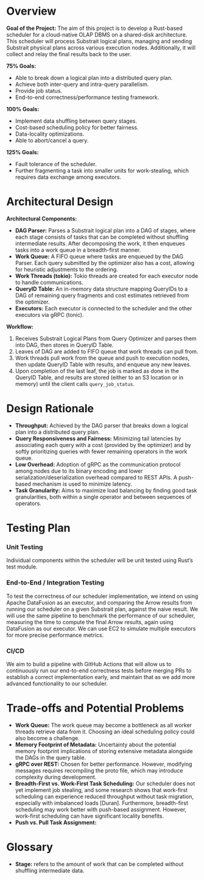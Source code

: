 # Overview

**Goal of the Project:** The aim of this project is to develop a Rust-based scheduler for a cloud-native OLAP DBMS on a shared-disk architecture. This scheduler will process Substrait logical plans, managing and sending Substrait physical plans across various execution nodes. Additionally, it will collect and relay the final results back to the user.

**75% Goals:**
- Able to break down a logical plan into a distributed query plan.
- Achieve both inter-query and intra-query parallelism.
- Provide job status.
- End-to-end correctness/performance testing framework.

**100% Goals:**
- Implement data shuffling between query stages.
- Cost-based scheduling policy for better fairness.
- Data-locality optimizations.
- Able to abort/cancel a query.

**125% Goals:**
- Fault tolerance of the scheduler.
- Further fragmenting a task into smaller units for work-stealing, which requires data exchange among executors.

# Architectural Design

**Architectural Components:**
- **DAG Parser:** Parses a Substrait logical plan into a DAG of stages, where each stage consists of tasks that can be completed without shuffling intermediate results. After decomposing the work, it then enqueues tasks into a work queue in a breadth-first manner.
- **Work Queue:** A FIFO queue where tasks are enqueued by the DAG Parser. Each query submitted by the optimizer also has a cost, allowing for heuristic adjustments to the ordering.
- **Work Threads (tokio):** Tokio threads are created for each executor node to handle communications.
- **QueryID Table:** An in-memory data structure mapping QueryIDs to a DAG of remaining query fragments and cost estimates retrieved from the optimizer.
- **Executors:** Each executor is connected to the scheduler and the other executors via gRPC (tonic).

**Workflow:**
1. Receives Substrait Logical Plans from Query Optimizer and parses them into DAG, then stores in QueryID Table.
2. Leaves of DAG are added to FIFO queue that work threads can pull from.
3. Work threads pull work from the queue and push to execution nodes, then update QueryID Table with results, and enqueue any new leaves.
4. Upon completion of the last leaf, the job is marked as done in the QueryID Table, and results are stored (either to an S3 location or in memory) until the client calls `query_job_status`.

# Design Rationale

- **Throughput:** Achieved by the DAG parser that breaks down a logical plan into a distributed query plan.
- **Query Responsiveness and Fairness:** Minimizing tail latencies by associating each query with a cost (provided by the optimizer) and by softly prioritizing queries with fewer remaining operators in the work queue.
- **Low Overhead:** Adoption of gRPC as the communication protocol among nodes due to its binary encoding and lower serialization/deserialization overhead compared to REST APIs. A push-based mechanism is used to minimize latency.
- **Task Granularity:** Aims to maximize load balancing by finding good task granularities, both within a single operator and between sequences of operators.

# Testing Plan

### Unit Testing
Individual components within the scheduler will be unit tested using Rust’s test module.

### End-to-End / Integration Testing
To test the correctness of our scheduler implementation, we intend on using Apache DataFusion as an executor, and comparing the Arrow results from running our scheduler on a given Substrait plan, against the naive result. We will use the same pipeline to benchmark the performance of our scheduler, measuring the time to compute the final Arrow results, again using DataFusion as our executor. We can use EC2 to simulate multiple executors for more precise performance metrics.

### CI/CD
We aim to build a pipeline with GitHub Actions that will allow us to continuously run our end-to-end correctness tests before merging PRs to establish a correct implementation early, and maintain that as we add more advanced functionality to our scheduler.

# Trade-offs and Potential Problems

- **Work Queue:** The work queue may become a bottleneck as all worker threads retrieve data from it. Choosing an ideal scheduling policy could also become a challenge.
- **Memory Footprint of Metadata:** Uncertainty about the potential memory footprint implications of storing extensive metadata alongside the DAGs in the query table.
- **gRPC over REST:** Chosen for better performance. However, modifying messages requires recompiling the proto file, which may introduce complexity during development.
- **Breadth-First vs. Work-First Task Scheduling:** Our scheduler does not yet implement job stealing, and some research shows that work-first scheduling can experience reduced throughput without task migration, especially with imbalanced loads [Duran]. Furthermore, breadth-first scheduling may work better with push-based assignment. However, work-first scheduling can have significant locality benefits.
- **Push vs. Pull Task Assignment:**

# Glossary
- **Stage:** refers to the amount of work that can be completed without shuffling intermediate data.


